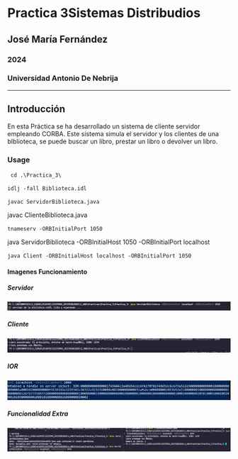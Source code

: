# Practica 3Sistemas Distribudios
## José María Fernández
### 2024
### Universidad Antonio De Nebrija
---
## Introducción
En esta Práctica se ha desarrollado un sistema de cliente servidor empleando CORBA.
Este sistema simula el servidor y los clientes de una blblioteca, se puede buscar un libro, prestar un libro
o devolver un libro.
### Usage
```
 cd .\Practica_3\
 ```
```
idlj -fall Biblioteca.idl
```
```
javac ServidorBiblioteca.java
```
javac ClienteBiblioteca.java
```
tnameserv -ORBInitialPort 1050
```
java ServidorBiblioteca -ORBInitialHost 1050 -ORBInitialPort localhost
```
java Client -ORBInitialHost localhost -ORBInitialPort 1050 
```

#### Imagenes Funcionamiento
##### Servidor
![iMAGEN](./Imagenes/Servidor.PNG)

##### Cliente
![Imagen](./Imagenes/Cliente.PNG)

##### IOR
![Imagen](./Imagenes/IOR.PNG)

##### Funcionalidad Extra

![Imagen](./Imagenes/ResNumLib.PNG)
